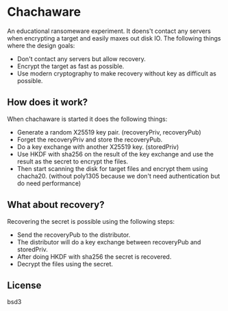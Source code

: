 # Chachaware
An educational ransomeware experiment. It doens't contact any servers when encrypting a target and easily maxes out disk IO.
The following things where the design goals:
- Don't contact any servers but allow recovery.
- Encrypt the target as fast as possible.
- Use modern cryptography to make recovery without key as difficult as possible.

## How does it work?
When chachaware is started it does the following things:
- Generate a random X25519 key pair. (recoveryPriv, recoveryPub)
- Forget the recoveryPriv and store the recoveryPub.
- Do a key exchange with another X25519 key. (storedPriv)
- Use HKDF with sha256 on the result of the key exchange and use the result as the secret to encrypt the files.
- Then start scanning the disk for target files and encrypt them using chacha20. (without poly1305 because we don't need authentication but do need performance)


## What about recovery?
Recovering the secret is possible using the following steps:
- Send the recoveryPub to the distributor.
- The distributor will do a key exchange between recoveryPub and storedPriv.
- After doing HKDF with sha256 the secret is recovered.
- Decrypt the files using the secret.

## License
bsd3
